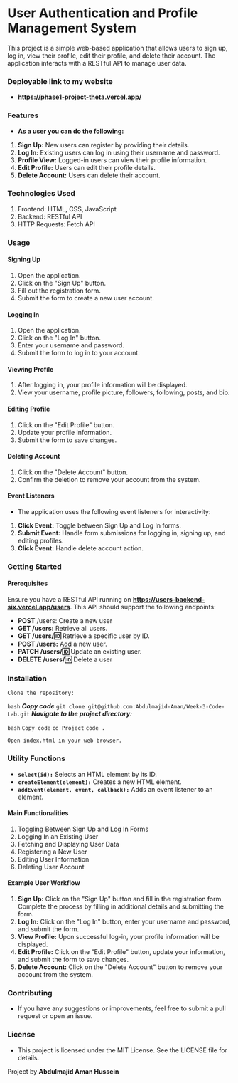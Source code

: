 # User Authentication and Profile Management System
This project is a simple web-based application that allows users to sign up, log in, view their profile, edit their profile, and delete their account. The application interacts with a RESTful API to manage user data.

### Deployable link to my website
- **https://phase1-project-theta.vercel.app/**

### Features
- **As a user you can do the following:**
1. **Sign Up:** New users can register by providing their details.
2. **Log In:** Existing users can log in using their username and password.
3. **Profile View:** Logged-in users can view their profile information.
4. **Edit Profile:** Users can edit their profile details.
5. **Delete Account:** Users can delete their account.

### Technologies Used
1. Frontend: HTML, CSS, JavaScript
2. Backend: RESTful API
3. HTTP Requests: Fetch API

### Usage
#### Signing Up
1. Open the application.
2. Click on the "Sign Up" button.
3. Fill out the registration form.
4. Submit the form to create a new user account.
#### Logging In
1. Open the application.
2. Click on the "Log In" button.
3. Enter your username and password.
4. Submit the form to log in to your account.
#### Viewing Profile
1. After logging in, your profile information will be displayed.
2. View your username, profile picture, followers, following, posts, and bio.
#### Editing Profile
1. Click on the "Edit Profile" button.
2. Update your profile information.
3. Submit the form to save changes.
#### Deleting Account
1. Click on the "Delete Account" button.
2. Confirm the deletion to remove your account from the system.
#### Event Listeners
- The application uses the following event listeners for interactivity:

1. **Click Event:** Toggle between Sign Up and Log In forms.
2. **Submit Event:** Handle form submissions for logging in, signing up, and editing profiles.
3. **Click Event:** Handle delete account action.

### Getting Started
#### Prerequisites
Ensure you have a RESTful API running on **https://users-backend-six.vercel.app/users**. This API should support the following endpoints:
- **POST** /users: Create a new user
- **GET /users:** Retrieve all users.
- **GET /users/:id:** Retrieve a specific user by ID.
- **POST /users:** Add a new user.
- **PATCH /users/:id:** Update an existing user.
- **DELETE /users/:id:** Delete a user

### Installation
`Clone the repository:`

`bash`
***Copy code***
`git clone git@github.com:Abdulmajid-Aman/Week-3-Code-Lab.git`
***Navigate to the project directory:***

`bash`
`Copy code`
`cd Project`
`code .`

`Open index.html in your web browser.`

### Utility Functions
- **`select(id):`** Selects an HTML element by its ID.
- **`createElement(element):`** Creates a new HTML element.
- **`addEvent(element, event, callback):`** Adds an event listener to an element.

#### Main Functionalities
1. Toggling Between Sign Up and Log In Forms
2. Logging In an Existing User
3. Fetching and Displaying User Data
4. Registering a New User
5. Editing User Information
6. Deleting User Account

#### Example User Workflow
1. **Sign Up:** Click on the "Sign Up" button and fill in the registration form. Complete the process by filling in additional details and submitting the form.
2. **Log In:** Click on the "Log In" button, enter your username and password, and submit the form.
3. **View Profile:** Upon successful log-in, your profile information will be displayed.
4. **Edit Profile:** Click on the "Edit Profile" button, update your information, and submit the form to save changes.
5. **Delete Account:** Click on the "Delete Account" button to remove your account from the system.

### Contributing
- If you have any suggestions or improvements, feel free to submit a pull request or open an issue.

### License
- This project is licensed under the MIT License. See the LICENSE file for details.

Project by **Abdulmajid Aman Hussein**

